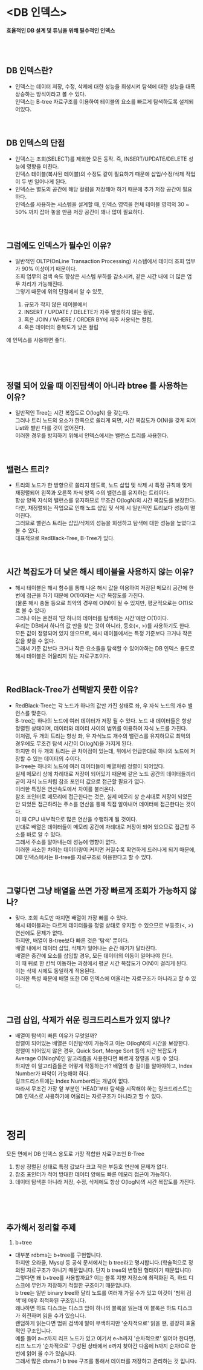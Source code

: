 # <DB 인덱스>
**효율적인 DB 설계 및 튜닝을 위해 필수적인 인덱스**  
<br/>
<br/>
<br/>

## DB 인덱스란?
- 인덱스는 데이터 저장, 수정, 삭제에 대한 성능을 희생시켜 탐색에 대한 성능을 대폭 상승하는 방식이라고 볼 수 있다.  
  인덱스는 B-tree 자료구조를 이용하여 테이블의 요소를 빠르게 탐색하도록 설계되어있다.
  <br/>
  <br/>
  <br/>
## DB 인덱스의 단점
- 인덱스는 조회(SELECT)를 제외한 모든 동작. 즉, INSERT/UPDATE/DELETE 성능에 영향을 미친다.  
  인덱스 테이블(복사된 테이블)의 수정도 같이 필요하기 때문에 삽입/수정/삭제 작업이 두 번 일어나게 된다.
- 인덱스는 별도의 공간에 해당 컬럼을 저장해야 하기 때문에 추가 저장 공간이 필요하다.  
  인덱스를 사용하는 시스템을 설계할 때, 인덱스 영역을 전체 테이블 영역의 30 ~ 50% 까지 잡아 놓을 만큼 저장 공간이 꽤나 많이 필요하다.
  <br/>
  <br/>
  <br/>
## 그럼에도 인덱스가 필수인 이유?
- 일반적인 OLTP(OnLine Transaction Processing) 시스템에서 데이터 조회 업무가 90% 이상이기 때문이다.  
  조회 업무의 검색 속도 향상은 시스템 부하를 감소시켜, 같은 시간 내에 더 많은 업무 처리가 가능해진다.  
  그렇기 때문에 위의 단점에서 알 수 있듯,


    1. 규모가 작지 않은 테이블에서  
    2. INSERT / UPDATE / DELETE가 자주 발생하지 않는 컬럼,  
    3. 혹은 JOIN / WHERE / ORDER BY에 자주 사용되는 컬럼,  
    4. 혹은 데이터의 중복도가 낮은 컬럼

에 인덱스를 사용하면 좋다.  

<br/>
<br/>
<br/>

## 정렬 되어 있을 때 이진탐색이 아니라 btree 를 사용하는 이유?
- 일반적인 Tree는 시간 복잡도로 O(logN) 을 갖는다.  
  그러나 트리 노드의 요소가 한쪽으로 쏠리게 되면, 시간 복잡도가 O(N)을 갖게 되어 List와 별반 다를 것이 없어진다.  
  이러한 경우를 방지하기 위해서 인덱스에서는 밸런스 트리를 사용한다.
  <br/>
  <br/>
  <br/>
## 밸런스 트리?
- 트리의 노드가 한 방향으로 쏠리지 않도록, 노드 삽입 및 삭제 시 특정 규칙에 맞게 재정렬되어 왼쪽과 오른쪽 자식 양쪽 수의 밸런스를 유지하는 트리이다.  
  항상 양쪽 자식의 밸런스를 유지하므로 무조건 O(logN)의 시간 복잡도를 보장한다.  
  다만, 재정렬되는 작업으로 인해 노드 삽입 및 삭제 시 일반적인 트리보다 성능이 떨어진다.  
  그러므로 밸런스 트리는 삽입/삭제의 성능을 희생하고 탐색에 대한 성능을 높였다고 볼 수 있다.  
  대표적으로 RedBlack-Tree, B-Tree가 있다.
  <br/>
  <br/>
  <br/>
## 시간 복잡도가 더 낮은 해시 테이블을 사용하지 않는 이유?
- 해시 테이블은 해시 함수를 통해 나온 해시 값을 이용하여 저장된 메모리 공간에 한 번에 접근을 하기 때문에 O(1)이라는 시간 복잡도를 가진다.  
  (물론 해시 충돌 등으로 최악의 경우에 O(N)이 될 수 있지만, 평균적으로는 O(1)으로 볼 수 있다)  
  그러나 이는 온전히 '단 하나의 데이터를 탐색하는 시간'에만 O(1)이다.  
  우리는 DB에서 하나의 값 만을 찾는 것이 아니라, 등호(<, >)를 사용하기도 한다.  
  모든 값이 정렬되어 있지 않으므로, 해시 테이블에서는 특정 기준보다 크거나 작은 값을 찾을 수 없다.  
  그래서 기준 값보다 크거나 작은 요소들을 탐색할 수 있어야하는 DB 인덱스 용도로 해시 테이블은 어울리지 않는 자료구조이다.
  <br/>
  <br/>
  <br/>
## RedBlack-Tree가 선택받지 못한 이유?
- RedBlack-Tree는 각 노드가 하나의 값만 가진 상태로 좌, 우 자식 노드의 개수 밸런스를 맞춘다.  
  B-tree는 하나의 노드에 여러 데이터가 저장 될 수 있다. 노드 내 데이터들은 항상 정렬된 상태이며, 데이터와 데이터 사이의 범위를 이용하여 자식 노드를 가진다.  
  이처럼, 두 개의 트리는 항상 좌, 우 자식노드 개수의 밸런스를 유지하므로 최악의 경우에도 무조건 탐색 시간이 O(logN)을 가지게 된다.  
  하지만 이 두 개의 트리는 큰 차이점이 있는데, 위에서 언급한대로 하나의 노드에 저장할 수 있는 데이터의 수이다.  
  B-tree는 하나의 노드에 여러 데이터들이 배열처럼 정렬이 되어있다.  
  실제 메모리 상에 차례대로 저장이 되어있기 때문에 같은 노드 공간의 데이터들끼리 굳이 자식 노드처럼 참조 포인터 값으로 접근할 필요가 없다.  
  이러한 특징은 연산속도에서 차이를 불러온다.  
  참조 포인터로 메모리에 접근한다는 것은, 실제 메모리 상 순서대로 저장이 되었든 안 되었든 접근하려는 주소를 연산을 통해 직접 알아내어 데이터에 접근한다는 것이다.  
  이 때 CPU 내부적으로 많은 연산을 수행하게 될 것이다.  
  반대로 배열은 데이터들이 메모리 공간에 차례대로 저장이 되어 있으므로 접근할 주소를 바로 알 수 있다.  
  그래서 주소를 알아내는데 성능에 영향이 없다.  
  이러한 사소한 차이는 데이터량이 커지면 커질수록 확연하게 드러나게 되기 때문에, DB 인덱스에서는 B-tree를 자료구조로 이용한다고 할 수 있다.
  <br/>
  <br/>
  <br/>
## 그렇다면 그냥 배열을 쓰면 가장 빠르게 조회가 가능하지 않나?
- 맞다. 조회 속도만 따지면 배열이 가장 빠를 수 있다.  
  해시 테이블과는 다르게 데이터들을 정렬 상태로 유지할 수 있으므로 부등호(<, >) 연산에도 문제가 없다.  
  하지만, 배열이 B-tree보다 빠른 것은 '탐색' 뿐이다.  
  배열 내에서 데이터 삽입, 삭제가 일어나는 순간 얘기가 달라진다.  
  배열은 중간에 요소를 삽입할 경우, 모든 데이터의 이동이 일어나야 한다.  
  이 때 뒤로 한 칸씩 이동하는 과정에서 평균 시간 복잡도가 O(N)이 걸리게 된다.  
  이는 삭제 시에도 동일하게 적용된다.  
  이러한 특성 때문에 배열 또한 DB 인덱스에 어울리는 자료구조가 아니라고 할 수 있다.
  <br/>
  <br/>
  <br/>
## 그럼 삽입, 삭제가 쉬운 링크드리스트가 있지 않나?
- 배열이 탐색이 빠른 이유가 무엇일까?  
  정렬이 되어있는 배열은 이진탐색이 가능하고 이는 O(logN)의 시간을 보장한다.  
  정렬이 되어있지 않은 경우, Quick Sort, Merge Sort 등의 시간 복잡도가 Average O(NlogN)인 알고리즘을 사용한다면 빠르게 정렬을 시킬 수 있다.  
  하지만 이 알고리즘들은 어떻게 작동하는가? 배열의 총 길이를 알아야하고, Index Number가 파악이 가능해야 하다.  
  링크드리스트에는 Index Number라는 개념이 없다.  
  따라서 무조건 가장 앞 부분인 'HEAD'부터 탐색을 시작해야 하는 링크드리스트는 DB 인덱스로 사용하기에 어울리는 자료구조가 아니라고 할 수 있다.
  <br/>
  <br/>
  <br/>
# 정리
모든 면에서 DB 인덱스 용도로 가장 적합한 자료구조인 B-Tree
1. 항상 정렬된 상태로 특정 값보다 크고 작은 부등호 연산에 문제가 없다.
2. 참조 포인터가 적어 방대한 데이터 양에도 빠른 메모리 접근이 가능하다.
3. 데이터 탐색뿐 아니라 저장, 수정, 삭제에도 항상 O(logN)의 시간 복잡도를 가진다.

<br/>
<br/>
<br/>

## 추가해서 정리할 주제
1. b+tree
- 대부분 rdbms는 b+tree를 구현합니다.  
  하지만 오라클, Mysql 등 공식 문서에서는 b tree라고 명시합니다.(학술적으로 정의된 자료구조가 아니기 때문입니다. 단지 b tree의 변형된 형태이기 때문입니다)  
  그렇다면 왜 b+tree를 사용할까요? 이는 블록 지향 저장소에 최적화된 즉, 하드 디스크에 무언가 저장하기 적절한 구조이기 때문입니다.  
  b tree는 일반 binary tree와 달리 노드를 여러개 가질 수가 있고 이것이 '범위 검색'에 매우 최적화된 구조입니다.  
  왜냐하면 하드 디스크는 디스크 암이 하나의 블록을 읽는데 이 블록은 하드 디스크가 회전하며 읽을 수가 있습니다.  
  랜덤하게 읽는다면 범위 검색에 말이 무색하지만 '순차적으로' 읽을 땐, 굉장히 효율적인 구조입니다.  
  예를 들어 a~z까지 리프 노드가 있고 여기서 e~h까지 '순차적으로' 읽어야 한다면,  
  리프 노드가 '순차적으로' 구성된 상태에서 e까지 찾아간 다음에 h까지 순차IO로 한 번에 읽어 올 수가 있습니다.  
  그래서 많은 dbms가 b tree 구조를 통해서 데이터를 저장하고 관리하는 것 입니다.  